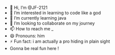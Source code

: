 - 👋 Hi, I’m @JF-2121
- 👀 I’m interested in learning to code like a god
- 🌱 I’m currently learning java
- 💞️ I’m looking to collaborate on my journey
- 📫 How to reach me _
- 😄 Pronouns: him
- ⚡ Fun fact: i am actually a pro hiding in plain sight
- Gonna be real fun here ! 

<!---
JF-2121/JF-2121 is a ✨ special ✨ repository because its `README.md` (this file) appears on your GitHub profile.
You can click the Preview link to take a look at your changes.
--->
